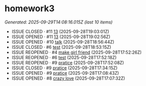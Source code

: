 # homework3

<!--START_SECTION:activity-->

_Generated: 2025-09-29T14:08:16.015Z (last 10 items)_

- ISSUE CLOSED · #11 [13](https://github.com/jacky789789/homework3/issues/11) (2025-09-28T19:03:01Z)
- ISSUE OPENED · #11 [13](https://github.com/jacky789789/homework3/issues/11) (2025-09-28T19:02:56Z)
- ISSUE OPENED · #10 [talk](https://github.com/jacky789789/homework3/issues/10) (2025-09-28T18:56:44Z)
- ISSUE CLOSED · #6 [test](https://github.com/jacky789789/homework3/issues/6) (2025-09-28T18:53:15Z)
- ISSUE REOPENED · #4 [make girl friend](https://github.com/jacky789789/homework3/issues/4) (2025-09-28T17:52:26Z)
- ISSUE REOPENED · #6 [test](https://github.com/jacky789789/homework3/issues/6) (2025-09-28T17:52:18Z)
- ISSUE REOPENED · #9 [pratice](https://github.com/jacky789789/homework3/issues/9) (2025-09-28T17:52:08Z)
- ISSUE CLOSED · #9 [pratice](https://github.com/jacky789789/homework3/issues/9) (2025-09-28T17:34:15Z)
- ISSUE OPENED · #9 [pratice](https://github.com/jacky789789/homework3/issues/9) (2025-09-28T17:08:43Z)
- ISSUE OPENED · #8 [crazy love](https://github.com/jacky789789/homework3/issues/8) (2025-09-28T17:07:32Z)
